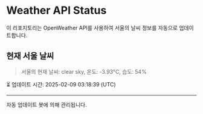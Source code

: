 
# Weather API Status

이 리포지토리는 OpenWeather API를 사용하여 서울의 날씨 정보를 자동으로 업데이트합니다.

## 현재 서울 날씨
> 서울의 현재 날씨: clear sky, 온도: -3.93°C, 습도: 54%

⏳ 업데이트 시간: 2025-02-09 03:18:39 (UTC)

---
자동 업데이트 봇에 의해 관리됩니다.

